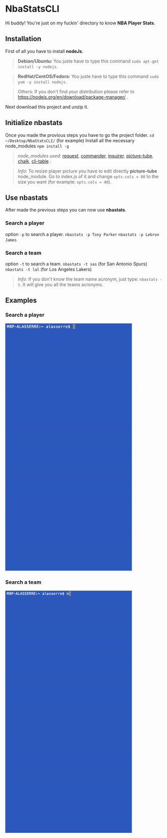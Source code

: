 ﻿# NbaStatsCLI

Hi buddy! You're just on my fuckin' directory to know **NBA Player Stats**.

## Installation

First of all you have to install **nodeJs**.

> **Debian/Ubuntu:** You juste have to type this command `sudo apt-get install -y nodejs`.

> **RedHat/CentOS/Fedora:** You juste have to type this command `sudo yum -y install nodejs`.

> *Others:* If you don't find your distribution please refer to https://nodejs.org/en/download/package-manager/ .

Next download this project and unzip it.

## Initialize nbastats
Once you made the provious steps you have to go the project folder.
`cd ~/Desktop/NbaStatsCLI/` (for example)
Install all the necessary node_modules
`npm install -g`

>  *node_modules used*: [request](https://www.npmjs.com/package/request), [commander](https://www.npmjs.com/package/commander), [inquirer](https://www.npmjs.com/package/inquirer), [picture-tube](https://www.npmjs.com/package/picture-tube), [chalk](https://www.npmjs.com/package/chalk), [cli-table](https://www.npmjs.com/package/cli-table) .

> *Info*: To resize player picture you have to edit directly **picture-tube** node_module. Go to index.js of it and change `opts.cols = 80` to the size you want (for example: `opts.cols = 40`).

## Use nbastats

After made the previous steps you can now use **nbastats**.
### Search a player
option `-p` to search a player.
`nbastats -p Tony Parker`
`nbastats -p Lebron James`

### Search a team
option `-t`  to search a team.
`nbastats -t sas` (for San Antonio Spurs)
`nbastats -t lal` (for Los Angeles Lakers)
>  *Info*: If you don't know the team name acronym, just type:
>  `nbastats -t`. It will give you all the teams acronyms.


## Examples
### Search a player
<img src="https://raw.githubusercontent.com/anthlasserre/NbaStatsCLI/master/imgReadme/nbaStatsSearchPlayer.gif" width="400" />

### Search a team
<img src="https://raw.githubusercontent.com/anthlasserre/NbaStatsCLI/master/imgReadme/nbaStatsSearchTeamPlayer.gif" width="400" />

